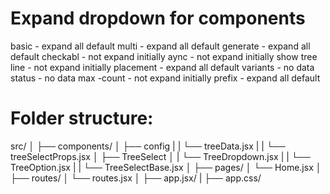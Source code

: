# Expand dropdown for components

basic - expand all default
multi - expand all default
generate - expand all default
checkabl - not expand initially
aync - not expand initially
show tree line - not expand initially
placement - expand all default
variants - no data
status - no data
max -count - not expand initially
prefix - expand all default

# Folder structure:
src/
│
├── components/
│   ├── config
|   |    └── treeData.jsx
|   |    └── treeSelectProps.jsx
│   ├── TreeSelect
│   |    └── TreeDropdown.jsx
|   |    └── TreeOption.jsx
|   |    └── TreeSelectBase.jsx
│
├── pages/
│   └── Home.jsx
│
├── routes/
│   └── routes.jsx
│
├── app.jsx/
|
├── app.css/





  